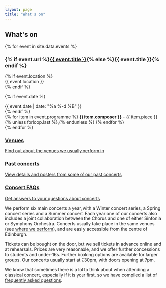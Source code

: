 ```yaml
---
layout: page
title: "What's on"
---
```


## What's on

<div class="whats-on-events">
{% for event in site.data.events %}
<div class="whats-on-event">
  <h3>
    {% if event.url %}<a href="{{ event.url }}">{{ event.title }}</a>{% else %}{{ event.title }}{% endif %}
  </h3>
  {% if event.location %}
  <div class="event-location">
    {{ event.location }}
  </div>
  {% endif %}

  {% if event.date %}
  <div class="event-date">
    {{ event.date | date: "%a %-d %B" }}
  </div>
  {% endif %}

  <div class="event-programme">
  {% for item in event.programme %}
    <wbr><strong>{{ item.composer }}</strong> - {{ item.piece }}{% unless forloop.last %},{% endunless %}
  {% endfor %}
  </div>
</div>
{% endfor %}
</div>

<div class="image-link-tiles tiles-3 clearfix">
  <a class="tile tile-where-we-perform" href="/venues/">
    <div class="caption">
      <h3>Venues</h3>
      <p>Find out about the venues we usually perform in</p>
    </div>
  </a>

  <a class="tile tile-past-concerts" href="/about-us/history/past-concerts/">
    <div class="caption">
      <h3>Past concerts</h3>
      <p>View details and posters from some of our past concerts</p>
    </div>
  </a>

  <a class="tile tile-concert-faqs" href="/concert-faqs/">
    <div class="caption">
      <h3>Concert FAQs</h3>
      <p>Get answers to your questions about concerts</p>
    </div>
  </a>
</div>

We perform six main concerts a year, with a Winter concert series, a Spring
concert series and a Summer concert. Each year one of our concerts also
includes a joint collaboration between the Chorus and one of either Sinfonia or
Symphony Orchestra. Concerts usually take place in the same venues (see [where
we perform](/venues/)), and are easily accessible from the centre of Edinburgh.

Tickets can be bought on the door, but we sell tickets in advance online and at
rehearsals. Prices are very reasonable, and we offer further concessions to
students and under-16s. Further booking options are available for larger
groups. Our concerts usually start at 7.30pm, with doors opening at 7pm.

We know that sometimes there is a lot to think about when attending a classical
concert, especially if it is your first, so we have compiled a list of
[frequently asked questions](/concert-faqs/).
